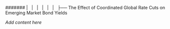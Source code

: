 ####### |   |   |   |   |   |   ├── The Effect of Coordinated Global Rate Cuts on Emerging Market Bond Yields

*Add content here*